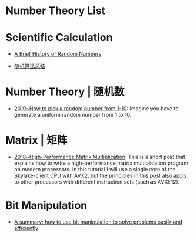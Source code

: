 # Number Theory List

# Scientific Calculation

- [A Brief History of Random Numbers](http://6me.us/RJNQ)

- [随机算法总结](http://www.jianshu.com/p/f8e7070c1c6b)

# Number Theory | 随机数

- [2019~How to pick a random number from 1-10](https://torvaney.github.io/projects/human-rng): Imagine you have to generate a uniform random number from 1 to 10.

# Matrix | 矩阵

- [2018~High-Performance Matrix Multiplication](https://gist.github.com/nadavrot/5b35d44e8ba3dd718e595e40184d03f0): This is a short post that explains how to write a high-performance matrix multiplication program on modern processors. In this tutorial I will use a single core of the Skylake-client CPU with AVX2, but the principles in this post also apply to other processors with different instruction sets (such as AVX512).

# Bit Manipulation

- [A summary: how to use bit manipulation to solve problems easily and efficiently](https://parg.co/b2c)
